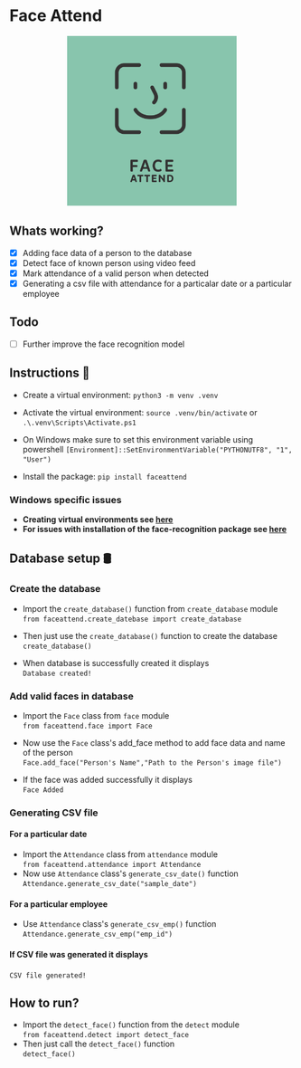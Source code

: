 # Face Attend
<p align="center">
    <img width = "300" height = "300" src="./face_attend.png">
</p>



## Whats working?
- [x] Adding face data of a person to the database
- [x] Detect face of known person using video feed
- [x] Mark attendance of a valid person when detected
- [x] Generating a csv file with attendance for a particalar date or a particular employee

## Todo
- [ ] Further improve the face recognition model


## Instructions 📝
- Create a virtual environment:
     ```python3 -m venv .venv```
- Activate the virtual environment:
    ```source .venv/bin/activate``` or ```.\.venv\Scripts\Activate.ps1```

- On Windows make sure to set this environment variable using powershell
```[Environment]::SetEnvironmentVariable("PYTHONUTF8", "1", "User")```
- Install the package:
    ```pip install faceattend```


### Windows specific issues 
- **Creating virtual environments see [here](https://docs.python.org/3/library/venv.html#creating-virtual-environments)**</br>
- **For issues with installation of the face-recognition package see [here](https://stackoverflow.com/questions/70001837/problem-in-installing-python-library-face-recognition-on-windows-10-11)**

   
## Database setup 🛢
### Create the database

- Import the ```create_database()``` function from ```create_database``` module</br>
```from faceattend.create_datebase import create_database```

- Then just use the ```create_database()``` function to create the database
```create_database()```
- When database is successfully created it displays</br>
```Database created!```

### Add valid faces in database

- Import the ```Face``` class from ```face``` module</br>
```from faceattend.face import Face```

- Now use the ```Face``` class's add_face method to add face data and name of the person </br>
```Face.add_face("Person's Name","Path to the Person's image file")```

- If the face was added successfully it displays</br>
```Face Added```

### Generating CSV file 
#### For a particular date
- Import the ```Attendance``` class from ```attendance``` module</br>
```from faceattend.attendance import Attendance```
- Now use ```Attendance``` class's ```generate_csv_date()``` function</br>
```Attendance.generate_csv_date("sample_date")```
#### For a particular employee
- Use ```Attendance``` class's ```generate_csv_emp()``` function</br>
```Attendance.generate_csv_emp("emp_id")```

#### If CSV file was generated it displays
```CSV file generated!```



## How to run?
- Import the ```detect_face()``` function from the ```detect``` module</br>
```from faceattend.detect import detect_face```
- Then just call the ```detect_face()``` function</br>
```detect_face()```
